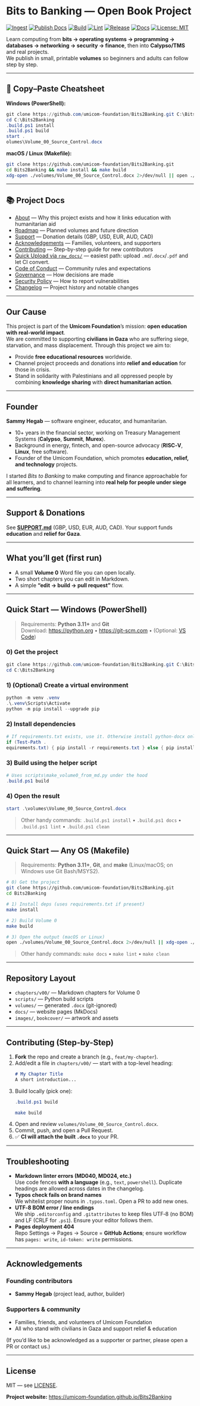 # Bits to Banking — Open Book Project
[![Ingest](https://github.com/umicom-foundation/Bits2Banking/actions/workflows/ingest.yml/badge.svg?branch=main)](https://github.com/umicom-foundation/Bits2Banking/actions/workflows/ingest.yml)
[![Publish Docs](https://github.com/umicom-foundation/Bits2Banking/actions/workflows/pages.yml/badge.svg?branch=main)](https://github.com/umicom-foundation/Bits2Banking/actions/workflows/pages.yml)
[![Build](https://github.com/umicom-foundation/Bits2Banking/actions/workflows/build-volume0.yml/badge.svg)](https://github.com/umicom-foundation/Bits2Banking/actions/workflows/build-volume0.yml)
[![Lint](https://github.com/umicom-foundation/Bits2Banking/actions/workflows/lint.yml/badge.svg)](https://github.com/umicom-foundation/Bits2Banking/actions/workflows/lint.yml)
[![Release](https://img.shields.io/github/v/release/umicom-foundation/Bits2Banking?display_name=tag&sort=semver)](https://github.com/umicom-foundation/Bits2Banking/releases/latest)
[![Docs](https://img.shields.io/badge/docs-online-blue)](https://umicom-foundation.github.io/Bits2Banking)
[![License: MIT](https://img.shields.io/badge/License-MIT-yellow.svg)](LICENSE)

Learn computing from **bits → operating systems → programming → databases → networking → security → finance**, then into **Calypso/TMS** and real projects.  
We publish in small, printable **volumes** so beginners and adults can follow step by step.

---

## 🚀 Copy–Paste Cheatsheet

**Windows (PowerShell):**
```powershell
git clone https://github.com/umicom-foundation/Bits2Banking.git C:\Bits2Banking
cd C:\Bits2Banking
.build.ps1 install
.build.ps1 build
start .
olumes\Volume_00_Source_Control.docx
```

**macOS / Linux (Makefile):**
```bash
git clone https://github.com/umicom-foundation/Bits2Banking.git
cd Bits2Banking && make install && make build
xdg-open ./volumes/Volume_00_Source_Control.docx 2>/dev/null || open ./volumes/Volume_00_Source_Control.docx
```

---

## 📚 Project Docs

- [About](ABOUT.md) — Why this project exists and how it links education with humanitarian aid  
- [Roadmap](ROADMAP.md) — Planned volumes and future direction  
- [Support](SUPPORT.md) — Donation details (GBP, USD, EUR, AUD, CAD)  
- [Acknowledgements](ACKNOWLEDGEMENTS.md) — Families, volunteers, and supporters  
- [Contributing](.github/CONTRIBUTING.md) — Step-by-step guide for new contributors
- [Quick Upload via `raw_docs/`](docs/CONTRIBUTING_RAW_DOCS.md) — easiest path: upload `.md`/`.docx`/`.pdf` and let CI convert.  
- [Code of Conduct](.github/CODE_OF_CONDUCT.md) — Community rules and expectations  
- [Governance](GOVERNANCE.md) — How decisions are made  
- [Security Policy](.github/SECURITY.md) — How to report vulnerabilities  
- [Changelog](CHANGELOG.md) — Project history and notable changes

---

## Our Cause

This project is part of the **Umicom Foundation**’s mission: **open education with real-world impact**.  
We are committed to supporting **civilians in Gaza** who are suffering siege, starvation, and mass displacement. Through this project we aim to:  

- Provide **free educational resources** worldwide.  
- Channel project proceeds and donations into **relief and education** for those in crisis.  
- Stand in solidarity with Palestinians and all oppressed people by combining **knowledge sharing** with **direct humanitarian action**.  

---

## Founder

**Sammy Hegab** — software engineer, educator, and humanitarian.  

- 10+ years in the financial sector, working on Treasury Management Systems (**Calypso**, **Summit**, **Murex**).  
- Background in energy, fintech, and open-source advocacy (**RISC‑V**, **Linux**, free software).  
- Founder of the Umicom Foundation, which promotes **education, relief, and technology** projects.  

I started *Bits to Banking* to make computing and finance approachable for all learners, and to channel learning into **real help for people under siege and suffering**.

---

## Support & Donations

See **[SUPPORT.md](SUPPORT.md)** (GBP, USD, EUR, AUD, CAD). Your support funds **education** and **relief for Gaza**.

---

## What you’ll get (first run)

- A small **Volume 0** Word file you can open locally.  
- Two short chapters you can edit in Markdown.  
- A simple **“edit → build → pull request”** flow.  

---

## Quick Start — Windows (PowerShell)

> Requirements: **Python 3.11+** and **Git**  
> Download: <https://python.org> • <https://git-scm.com> • (Optional: [VS Code](https://code.visualstudio.com))

### 0) Get the project
```powershell
git clone https://github.com/umicom-foundation/Bits2Banking.git C:\Bits2Banking
cd C:\Bits2Banking
```

### 1) (Optional) Create a virtual environment
```powershell
python -m venv .venv
.\.venv\Scripts\Activate
python -m pip install --upgrade pip
```

### 2) Install dependencies
```powershell
# If requirements.txt exists, use it. Otherwise install python-docx only.
if (Test-Path .
equirements.txt) { pip install -r requirements.txt } else { pip install python-docx }
```

### 3) Build using the helper script
```powershell
# Uses scripts\make_volume0_from_md.py under the hood
.build.ps1 build
```

### 4) Open the result
```powershell
start .\volumes\Volume_00_Source_Control.docx
```

> Other handy commands: `.build.ps1 install` • `.build.ps1 docs` • `.build.ps1 lint` • `.build.ps1 clean`

---

## Quick Start — Any OS (Makefile)

> Requirements: **Python 3.11+**, **Git**, and **make** (Linux/macOS; on Windows use Git Bash/MSYS2).

```bash
# 0) Get the project
git clone https://github.com/umicom-foundation/Bits2Banking.git
cd Bits2Banking

# 1) Install deps (uses requirements.txt if present)
make install

# 2) Build Volume 0
make build

# 3) Open the output (macOS or Linux)
open ./volumes/Volume_00_Source_Control.docx 2>/dev/null || xdg-open ./volumes/Volume_00_Source_Control.docx
```

> Other handy commands: `make docs` • `make lint` • `make clean`

---

## Repository Layout

- `chapters/v00/` — Markdown chapters for Volume 0  
- `scripts/` — Python build scripts  
- `volumes/` — generated `.docx` (git-ignored)  
- `docs/` — website pages (MkDocs)  
- `images/`, `bookcover/` — artwork and assets  

---

## Contributing (Step-by-Step)

1. **Fork** the repo and create a branch (e.g., `feat/my-chapter`).  
2. Add/edit a file in `chapters/v00/` — start with a top-level heading:
   ```markdown
   # My Chapter Title
   A short introduction...
   ```
3. Build locally (pick one):  
   ```powershell
   .build.ps1 build
   ```
   ```bash
   make build
   ```
4. Open and review `volumes/Volume_00_Source_Control.docx`.  
5. Commit, push, and open a Pull Request.  
6. ✅ **CI will attach the built `.docx`** to your PR.  

---

## Troubleshooting

- **Markdown linter errors (MD040, MD024, etc.)**  
  Use code fences **with a language** (e.g., `text`, `powershell`). Duplicate headings are allowed across dates in the changelog.
- **Typos check fails on brand names**  
  We whitelist proper nouns in `.typos.toml`. Open a PR to add new ones.  
- **UTF‑8 BOM error / line endings**  
  We ship `.editorconfig` and `.gitattributes` to keep files UTF‑8 (no BOM) and LF (CRLF for `.ps1`). Ensure your editor follows them.  
- **Pages deployment 404**  
  Repo Settings → Pages → Source = **GitHub Actions**; ensure workflow has `pages: write`, `id-token: write` permissions.

---

## Acknowledgements

### Founding contributors
- **Sammy Hegab** (project lead, author, builder)  

### Supporters & community
- Families, friends, and volunteers of Umicom Foundation  
- All who stand with civilians in Gaza and support relief & education  

(If you’d like to be acknowledged as a supporter or partner, please open a PR or contact us.)  

---

## License

MIT — see [LICENSE](LICENSE).

**Project website:** <https://umicom-foundation.github.io/Bits2Banking>
